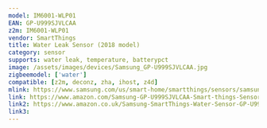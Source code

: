 ```yaml
---
model: IM6001-WLP01
EAN: GP-U999SJVLCAA
z2m: IM6001-WLP01
vendor: SmartThings
title: Water Leak Sensor (2018 model)
category: sensor
supports: water leak, temperature, batterypct
image: /assets/images/devices/Samsung_GP-U999SJVLCAA.jpg
zigbeemodel: ['water']
compatible: [z2m, deconz, zha, ihost, z4d]
mlink: https://www.samsung.com/us/smart-home/smartthings/sensors/samsung-smartthings-water-leak-sensor-gp-u999sjvlcaa/
link: https://www.amazon.com/Samsung-GP-U999SJVLCAA-Smart-things-Sensor/dp/B07F951JDP
link2: https://www.amazon.co.uk/Samsung-SmartThings-Water-Sensor-GP-U999SJVLCAA/dp/B07F951JDP
link3: 
---
```


